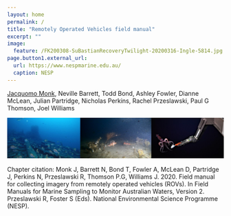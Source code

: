 ```yaml
---
layout: home
permalink: /
title: "Remotely Operated Vehicles field manual"
excerpt: ""
image:
  feature: /FK200308-SuBastianRecoveryTwilight-20200316-Ingle-5814.jpg
page.button1.external_url:
  url: https://www.nespmarine.edu.au/
  caption: NESP
---
```


[Jacquomo Monk](mailto:jacquomo.monk@utas.edu.au), Neville Barrett, Todd Bond, Ashley Fowler, Dianne McLean, Julian Partridge, Nicholas Perkins, Rachel Przeslawski, Paul G Thomson, Joel Williams

![image alt text](images/Surveydesign.jpg)

Chapter citation:
Monk J, Barrett N, Bond T, Fowler A, McLean D, Partridge J, Perkins N, Przeslawski R, Thomson P.G, Williams J. 2020. Field manual for collecting imagery from remotely operated vehicles (ROVs). In Field Manuals for Marine Sampling to Monitor Australian Waters, Version 2. Przeslawski R, Foster S (Eds). National Environmental Science Programme (NESP).
